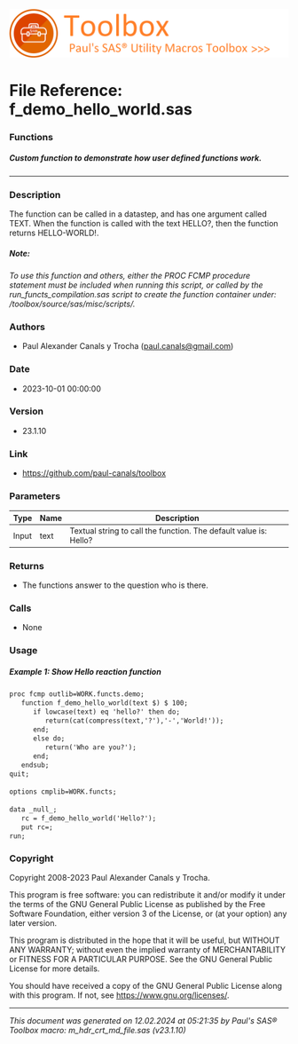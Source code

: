 ![../../misc/images/doc_banner.png](../../misc/images/doc_banner.png)
# 
# File Reference: f_demo_hello_world.sas

### Functions

##### Custom function to demonstrate how user defined functions work.

***

### Description
The function can be called in a datastep, and has one argument called TEXT. When the function is called with the text HELLO?, then the function returns HELLO-WORLD!.

##### *Note:*
*To use this function and others, either the PROC FCMP procedure statement must be included when running this script, or called by the run_functs_compilation.sas script to create the function container under: /toolbox/source/sas/misc/scripts/.*

### Authors
* Paul Alexander Canals y Trocha (paul.canals@gmail.com)

### Date
* 2023-10-01 00:00:00

### Version
* 23.1.10

### Link
* https://github.com/paul-canals/toolbox

### Parameters
| Type | Name | Description |
| ---- | ---- | ----------- |
| Input | text | Textual string to call the function. The default value is: Hello? |

### Returns
* The functions answer to the question who is there.

### Calls
* None

### Usage

##### Example 1: Show Hello reaction function
```sas
proc fcmp outlib=WORK.functs.demo;
   function f_demo_hello_world(text $) $ 100;
      if lowcase(text) eq 'hello?' then do;
         return(cat(compress(text,'?'),'-','World!'));
      end;
      else do;
         return('Who are you?');
      end;
   endsub;
quit;

options cmplib=WORK.functs;

data _null_;
   rc = f_demo_hello_world('Hello?');
   put rc=;
run;

```

### Copyright
Copyright 2008-2023 Paul Alexander Canals y Trocha. 
 
This program is free software: you can redistribute it and/or modify 
it under the terms of the GNU General Public License as published by 
the Free Software Foundation, either version 3 of the License, or 
(at your option) any later version. 
 
This program is distributed in the hope that it will be useful, 
but WITHOUT ANY WARRANTY; without even the implied warranty of 
MERCHANTABILITY or FITNESS FOR A PARTICULAR PURPOSE. See the 
GNU General Public License for more details. 
 
You should have received a copy of the GNU General Public License 
along with this program. If not, see <https://www.gnu.org/licenses/>. 


***
*This document was generated on 12.02.2024 at 05:21:35  by Paul's SAS&reg; Toolbox macro: m_hdr_crt_md_file.sas (v23.1.10)*
